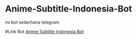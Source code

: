 # Anime-Subtitle-Indonesia-Bot
ini bot sederhana telegram

#Link Bot
[Anime Subtitle Indonesia Bot](https://s.telegram.ind.in/Animesubsindo_bot)
